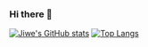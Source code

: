 ### Hi there 👋
[![Jiwe's GitHub stats](https://github-readme-stats.vercel.app/api?username=jiwe&show_icons=true&theme=radical)](https://github.com/jiwe/github-readme-stats)
[![Top Langs](https://github-readme-stats.vercel.app/api/top-langs/?username=jiwe&layout=compact)](https://github.com/anuraghazra/github-readme-stats)

<!--
**jiwe/jiwe** is a ✨ _special_ ✨ repository because its `README.md` (this file) appears on your GitHub profile.

Here are some ideas to get you started:

- 🔭 I’m currently working on ...
- 🌱 I’m currently learning ...
- 👯 I’m looking to collaborate on ...
- 🤔 I’m looking for help with ...
- 💬 Ask me about ...
- 📫 How to reach me: ...
- 😄 Pronouns: ...
- ⚡ Fun fact: ...
-->
